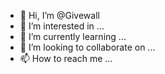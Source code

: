 - 👋 Hi, I’m @Givewall
- 👀 I’m interested in ...
- 🌱 I’m currently learning ...
- 💞️ I’m looking to collaborate on ...
- 📫 How to reach me ...

<!---
Givewall/Givewall is a ✨ special ✨ repository because its `README.md` (this file) appears on your GitHub profile.
You can click the Preview link to take a look at your changes.
--->
